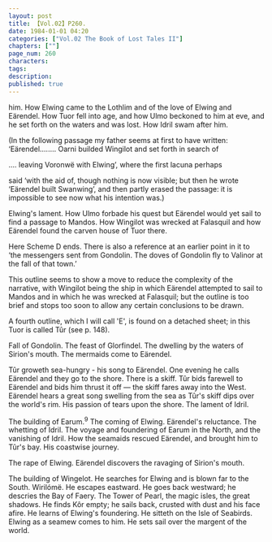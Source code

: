 ```yaml
---
layout: post
title: 【Vol.02】P260.
date: 1984-01-01 04:20
categories: ["Vol.02 The Book of Lost Tales II"]
chapters: [""]
page_num: 260
characters: 
tags: 
description: 
published: true
---
```


<p style="text-indent: 0;">
him. How Elwing came to the Lothlim and of the love of Elwing and Eärendel. How Tuor fell into age, and how Ulmo beckoned to him at eve, and he set forth on the waters and was lost. How Idril swam after him.
</p>

(In the following passage my father seems at first to have written:<BR>‘Eärendel........ Oarni builded Wingilot and set forth in search of

.... leaving Voronwë with Elwing’, where the first lacuna perhaps

said ‘with the aid of, though nothing is now visible; but then he wrote ‘Eärendel built Swanwing’, and then partly erased the passage: it is impossible to see now what his intention was.)

Elwing's lament. How Ulmo forbade his quest but Eärendel would yet sail to find a passage to Mandos. How Wingilot was wrecked at Falasquil and how Eärendel found the carven house of Tuor there.

Here Scheme D ends. There is also a reference at an earlier point in it to ‘the messengers sent from Gondolin. The doves of Gondolin fly to Valinor at the fall of that town.’

This outline seems to show a move to reduce the complexity of the narrative, with Wingilot being the ship in which Eärendel attempted to sail to Mandos and in which he was wrecked at Falasquil; but the outline is too brief and stops too soon to allow any certain conclusions to be drawn.

A fourth outline, which I will call 'E', is found on a detached sheet; in this Tuor is called Tûr (see p. 148).

Fall of Gondolin. The feast of Glorfindel. The dwelling by the waters of Sirion's mouth. The mermaids come to Eärendel.

Tûr groweth sea-hungry - his song to Eärendel. One evening he calls Eärendel and they go to the shore. There is a skiff. Tûr bids farewell to Eärendel and bids him thrust it off — the skiff fares away into the West. Eärendel hears a great song swelling from the sea as Tûr's skiff dips over the world's rim. His passion of tears upon the shore. The lament of Idril.

The building of Earum.<SUP>9</SUP> The coming of Elwing. Eärendel's reluctance. The whetting of Idril. The voyage and foundering of Earum in the North, and the vanishing of Idril. How the seamaids rescued Eärendel, and brought him to Tûr's bay. His coastwise journey.

The rape of Elwing. Eärendel discovers the ravaging of Sirion's mouth.

The building of Wingelot. He searches for Elwing and is blown far to the South. Wirilómë. He escapes eastward. He goes back westward; he descries the Bay of Faery. The Tower of Pearl, the magic isles, the great shadows. He finds Kôr empty; he sails back, crusted with dust and his face afire. He learns of Elwing's foundering. He sitteth on the Isle of Seabirds. Elwing as a seamew comes to him. He sets sail over the margent of the world.

